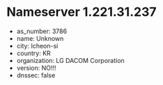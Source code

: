 # Nameserver 1.221.31.237

* as_number: 3786
* name: Unknown
* city: Icheon-si
* country: KR
* organization: LG DACOM Corporation
* version: NO!!!
* dnssec: false
